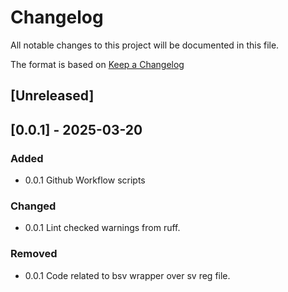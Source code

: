 # Changelog
All notable changes to this project will be documented in this file.

The format is based on [Keep a Changelog](http://keepachangelog.com/en/1.0.0/)

## [Unreleased]

## [0.0.1] - 2025-03-20
### Added
- 0.0.1 Github Workflow scripts

### Changed
- 0.0.1 Lint checked warnings from ruff.

### Removed
- 0.0.1 Code related to bsv wrapper over sv reg file.
